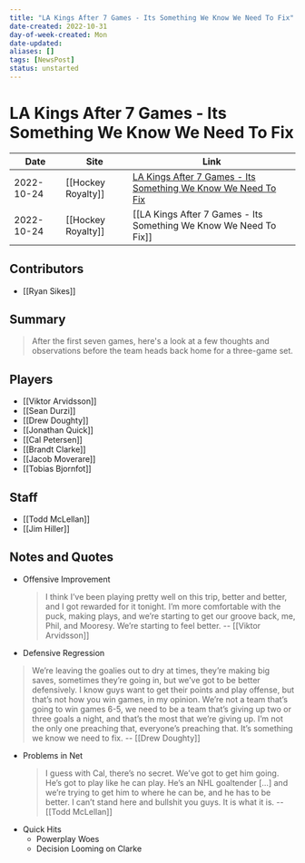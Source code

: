 ```yaml
---
title: "LA Kings After 7 Games - Its Something We Know We Need To Fix"
date-created: 2022-10-31
day-of-week-created: Mon
date-updated: 
aliases: []
tags: [NewsPost]
status: unstarted
---
```


# LA Kings After 7 Games - Its Something We Know We Need To Fix

| Date       | Site               | Link                                                                                                                                                                        |
| ---------- | ------------------ | --------------------------------------------------------------------------------------------------------------------------------------------------------------------------- |
| 2022-10-24 | [[Hockey Royalty]] | [LA Kings After 7 Games - Its Something We Know We Need To Fix](https://hockeyroyalty.com/2022/10/24/la-kings-thoughts-after-7-games-its-something-we-know-we-need-to-fix/) |
| 2022-10-24 | [[Hockey Royalty]] | [[LA Kings After 7 Games - Its Something We Know We Need To Fix]]                                                                                                           |

## Contributors
- [[Ryan Sikes]]


## Summary
> After the first seven games, here's a look at a few thoughts and observations before the team heads back home for a three-game set.


## Players
- [[Viktor Arvidsson]]
- [[Sean Durzi]]
- [[Drew Doughty]]
- [[Jonathan Quick]]
- [[Cal Petersen]]
- [[Brandt Clarke]]
- [[Jacob Moverare]]
- [[Tobias Bjornfot]]


## Staff
- [[Todd McLellan]]
- [[Jim Hiller]]


## Notes and Quotes
- Offensive Improvement
  > I think I’ve been playing pretty well on this trip, better and better, and I got rewarded for it tonight. I’m more comfortable with the puck, making plays, and we’re starting to get our groove back, me, Phil, and Mooresy. We’re starting to feel better. -- [[Viktor Arvidsson]]
- Defensive Regression
> We’re leaving the goalies out to dry at times, they’re making big saves, sometimes they’re going in, but we’ve got to be better defensively. I know guys want to get their points and play offense, but that’s not how you win games, in my opinion. We’re not a team that’s going to win games 6-5, we need to be a team that’s giving up two or three goals a night, and that’s the most that we’re giving up. I’m not the only one preaching that, everyone’s preaching that. It’s something we know we need to fix.  -- [[Drew Doughty]]
- Problems in Net
  > I guess with Cal, there’s no secret. We’ve got to get him going. He’s got to play like he can play. He’s an NHL goaltender […] and we’re trying to get him to where he can be, and he has to be better. I can’t stand here and bullshit you guys. It is what it is. -- [[Todd McLellan]]
- Quick Hits
	- Powerplay Woes
	- Decision Looming on Clarke
